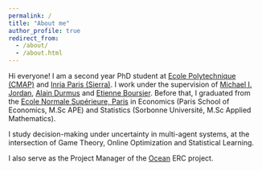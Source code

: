 ```yaml
---
permalink: /
title: "About me"
author_profile: true
redirect_from: 
  - /about/
  - /about.html
---
```

Hi everyone! I am a second year PhD student at [Ecole Polytechnique (CMAP)](https://cmap.ip-paris.fr/) and [Inria Paris (Sierra)](https://www.inria.fr/fr/sierra). I work under the supervision of [Michael I. Jordan](https://people.eecs.berkeley.edu/~jordan/), [Alain Durmus](https://scholar.google.fr/citations?user=nqLKv6EAAAAJ&hl=fr) and [Etienne Boursier](https://eboursier.github.io/). Before that, I graduated from the [Ecole Normale Supérieure, Paris](https://www.ens.psl.eu/) in Economics (Paris School of Economics, M.Sc APE) and Statistics (Sorbonne Université, M.Sc Applied Mathematics).

I study decision-making under uncertainty in multi-agent systems, at the intersection of Game Theory, Online Optimization and Statistical Learning. 

I also serve as the Project Manager of the [Ocean](https://oceanerc.com/) ERC project.  
